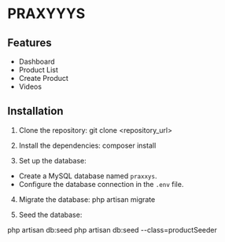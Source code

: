 # PRAXYYYS


## Features
- Dashboard
- Product List
- Create Product 
- Videos

## Installation

1. Clone the repository:
git clone <repository_url>

2. Install the dependencies:
composer install

3. Set up the database:

- Create a MySQL database named `praxxys`.
- Configure the database connection in the `.env` file.

4. Migrate the database:
php artisan migrate

5. Seed the database:

php artisan db:seed
php artisan db:seed --class=productSeeder



